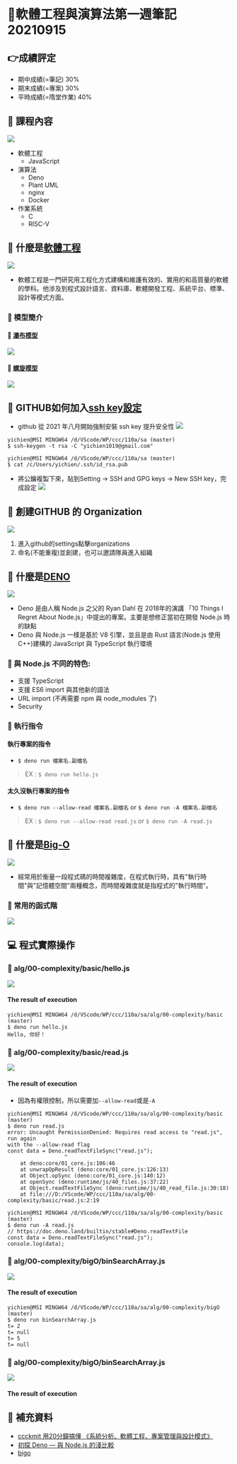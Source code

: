 # 📝軟體工程與演算法第一週筆記20210915
## 👉成績評定
* 期中成績(=筆記) 30%
* 期末成績(=專案) 30%
* 平時成績(=隋堂作業) 40%

## 📖 課程內容
![](pic/sastart.JPG)
* 軟體工程
    * JavaScript
* 演算法
    * Deno
    * Plant UML
    * nginx
    * Docker
* 作業系統
    * C
    * RISC-V

## 📖 什麼是[軟體工程](https://zh.wikipedia.org/zh-tw/%E8%BD%AF%E4%BB%B6%E5%B7%A5%E7%A8%8B)
![](pic/sa.jpg)
* 軟體工程是一門研究用工程化方式建構和維護有效的、實用的和高質量的軟體的學科。他涉及到程式設計語言、資料庫、軟體開發工程、系統平台、標準、設計等模式方面。
### 🔖 模型簡介
#### 📍 [瀑布模型](https://zh.wikipedia.org/wiki/%E7%80%91%E5%B8%83%E6%A8%A1%E5%9E%8B)
![](pic/waterfallmode.JPG)
#### 📍 [螺旋模型](https://zh.wikipedia.org/wiki/%E8%9E%BA%E6%97%8B%E6%A8%A1%E5%9E%8B)
![](pic/spiralmode.png)

## 📖 GITHUB如何加入[ssh key設定](https://programmermedia.org/root/%E9%99%B3%E9%8D%BE%E8%AA%A0/%E6%8A%80%E8%83%BD/git.md)
* github 從 2021 年八月開始強制安裝 ssh key 提升安全性
![](pic/ssh.JPG)
```
yichien@MSI MINGW64 /d/VScode/WP/ccc/110a/sa (master)
$ ssh-keygen -t rsa -C "yichien1019@gmail.com"

yichien@MSI MINGW64 /d/VScode/WP/ccc/110a/sa (master)
$ cat /c/Users/yichien/.ssh/id_rsa.pub
```
* 將公鑰複製下來，貼到Setting -> SSH and GPG keys -> New SSH key，完成設定
![](pic/sshkey.JPG)

## 📖 創建GITHUB 的 Organization
![](pic/organ.JPG)
1. 進入github的settings點擊organizations
2. 命名(不能重複)並創建，也可以邀請隊員進入組織

## 📖 什麼是[DENO](https://zh.wikipedia.org/wiki/Deno)
![](pic/deno.jpg)
* Deno 是由人稱 Node.js 之父的 Ryan Dahl 在 2018年的演講 「10 Things I Regret About Node.js」中提出的專案。主要是想修正當初在開發 Node.js 時的缺點
* Deno 與 Node.js 一樣是基於 V8 引擎，並且是由 Rust 語言(Node.js 使用 C++)建構的 JavaScript 與 TypeScript 執行環境
### 🔖 與 Node.js 不同的特色:
* 支援 TypeScript
* 支援 ES6 import 與其他新的語法
* URL import (不再需要 npm 與 node_modules 了)
* Security
### 🔖 執行指令
#### 執行專案的指令
* `$ deno run 檔案名.副檔名` <br>
>EX : `$ deno run hello.js`
#### 太久沒執行專案的指令
* `$ deno run --allow-read 檔案名.副檔名` or `$ deno run -A 檔案名.副檔名`
>EX : `$ deno run --allow-read read.js` or `$ deno run -A read.js`


## 📖 什麼是[Big-O](https://zh.wikipedia.org/wiki/%E5%A4%A7O%E7%AC%A6%E5%8F%B7)
![](pic/bigo.png)
* 經常用於衡量一段程式碼的時間複雜度，在程式執行時，具有"執行時間"與"記憶體空間"兩種概念，而時間複雜度就是指程式的"執行時間"。
### 🔖 常用的函式階
![](pic/bigochart.JPG)


## 💻 程式實際操作
### 🔗 alg/00-complexity/basic/hello.js
![](pic/hello.JPG)
#### The result of execution
```
yichien@MSI MINGW64 /d/VScode/WP/ccc/110a/sa/alg/00-complexity/basic (master)  
$ deno run hello.js
Hello, 你好！
```

### 🔗 alg/00-complexity/basic/read.js
![](pic/read.JPG)
#### The result of execution
* 因為有權限控制，所以需要加`--allow-read`或是`-A`
```
yichien@MSI MINGW64 /d/VScode/WP/ccc/110a/sa/alg/00-complexity/basic (master)
$ deno run read.js                                                             
error: Uncaught PermissionDenied: Requires read access to "read.js", run again 
with the --allow-read flag
const data = Deno.readTextFileSync("read.js");
                  ^
    at deno:core/01_core.js:106:46
    at unwrapOpResult (deno:core/01_core.js:126:13)
    at Object.opSync (deno:core/01_core.js:140:12)
    at openSync (deno:runtime/js/40_files.js:37:22)
    at Object.readTextFileSync (deno:runtime/js/40_read_file.js:30:18)
    at file:///D:/VScode/WP/ccc/110a/sa/alg/00-complexity/basic/read.js:2:19   

yichien@MSI MINGW64 /d/VScode/WP/ccc/110a/sa/alg/00-complexity/basic (master)  
$ deno run -A read.js
// https://doc.deno.land/builtin/stable#Deno.readTextFile
const data = Deno.readTextFileSync("read.js");
console.log(data);
```

### 🔗 alg/00-complexity/bigO/binSearchArray.js 
![](pic/binSearchArray.JPG)
#### The result of execution
```
yichien@MSI MINGW64 /d/VScode/WP/ccc/110a/sa/alg/00-complexity/bigO (master)
$ deno run binSearchArray.js 
t= 2
t= null
t= 5
t= null
```

### 🔗 alg/00-complexity/bigO/binSearchArray.js 
![](pic/binSearchArray.JPG)
#### The result of execution


## 📖 補充資料
* [ccckmit 用20分鐘搞懂 《系統分析、軟體工程、專案管理與設計模式》](https://www.slideshare.net/ccckmit/20-57269452)
* [初探 Deno — 與 Node.js 的淺比較](https://oldmo860617.medium.com/%E5%88%9D%E6%8E%A2-deno-%E8%88%87-node-js-%E7%9A%84%E6%B7%BA%E6%AF%94%E8%BC%83-19e8c6cbb249)
* [bigo](https://www.bigocheatsheet.com/)